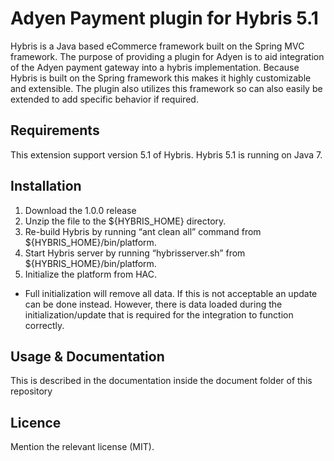 # Adyen Payment plugin for Hybris 5.1
	
Hybris is a Java based eCommerce framework built on the Spring MVC framework. The purpose of providing a plugin for Adyen is to aid integration of the Adyen payment gateway into a hybris implementation. Because Hybris is built on the Spring framework this makes it highly customizable and extensible. The plugin also utilizes this framework so can also easily be extended to add specific behavior if required.

  
## Requirements
  
This extension support version 5.1 of Hybris.
Hybris 5.1 is running on Java 7.
  
## Installation
  
1. Download the 1.0.0 release
2. Unzip the file to the ${HYBRIS_HOME} directory.
3. Re-build Hybris by running “ant clean all” command from ${HYBRIS_HOME}/bin/platform.
4. Start Hybris server by running “hybrisserver.sh” from ${HYBRIS_HOME}/bin/platform.
5. Initialize the platform from HAC. 
  * Full initialization will remove all data. If this is not acceptable an update can be done instead. However, there is data loaded during the initialization/update that is required for the integration to function correctly.
  
## Usage & Documentation
  
This is described in the documentation inside the document folder of this repository
  
## Licence
  
Mention the relevant license (MIT).